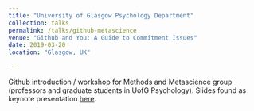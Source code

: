 ```yaml
---
title: "University of Glasgow Psychology Department"
collection: talks
permalink: /talks/github-metascience
venue: "Github and You: A Guide to Commitment Issues"
date: 2019-03-20
location: "Glasgow, UK"

---
```


Github introduction / workshop for Methods and Metascience group (professors
  and graduate students in UofG Psychology). Slides found as keynote presentation
  <a href="https://github.com/csaund/github-examples/">here</a>.
